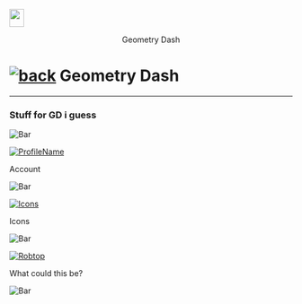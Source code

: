 <p>
  <a href="https://dxrpy.github.io/Dxrpys-Garbage-Website">
    <img src="https://cdn.discordapp.com/emojis/887168885747511396?size=32" width="26" height="32">
  </a>
    <center>Geometry Dash</center>
</p>


# [![back](https://cdn.discordapp.com/emojis/887168885747511396?size=32)](https://dxrpy.github.io/Dxrpys-Garbage-Website) Geometry Dash

---

### Stuff for GD i guess

![`Bar`](https://cdn.discordapp.com/attachments/584355797366997002/889006586406772746/4M7IWwP.png)

[![`ProfileName`](https://cdn.discordapp.com/attachments/584355797366997002/888991015673942076/profile.png)](https://gdbrowser.com/u/ausurbanboy)

Account

![`Bar`](https://cdn.discordapp.com/attachments/584355797366997002/889006586406772746/4M7IWwP.png)

[![`Icons`](https://cdn.discordapp.com/attachments/584355797366997002/888992033639895060/GJ_garageBtn_001.png)](https://dxrpy.github.io/Dxrpys-Garbage-Website/icons)

Icons

![`Bar`](https://cdn.discordapp.com/attachments/584355797366997002/889006586406772746/4M7IWwP.png)

[![`Robtop`](https://cdn.discordapp.com/attachments/584355797366997002/889011822370377789/question.png)](https://dxrpy.github.io/Dxrpys-Garbage-Website/robtop)

What could this be?

![`Bar`](https://cdn.discordapp.com/attachments/584355797366997002/889006586406772746/4M7IWwP.png)
